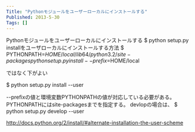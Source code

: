 ```yaml
---
Title: "Pythonモジュールをユーザーローカルにインストールする"
Published: 2013-5-30
Tags: []
---
```


Pythonモジュールをユーザーローカルにインストールする
$ python setup.py installをユーザローカルにインストールする方法
$ PYTHONPATH=$HOME/local/lib64/python3.2/site-packages python setup.py install --prefix=$HOME/local

ではなく下がよい

$ python setup.py install --user

--prefixの値と環境変数PYTHONPATHの値が対応している必要がある。
PYTHONPATHにはsite-packagesまでを指定する。
devlopの場合は、
$ python setup.py develop --user


http://docs.python.org/2/install/#alternate-installation-the-user-scheme

